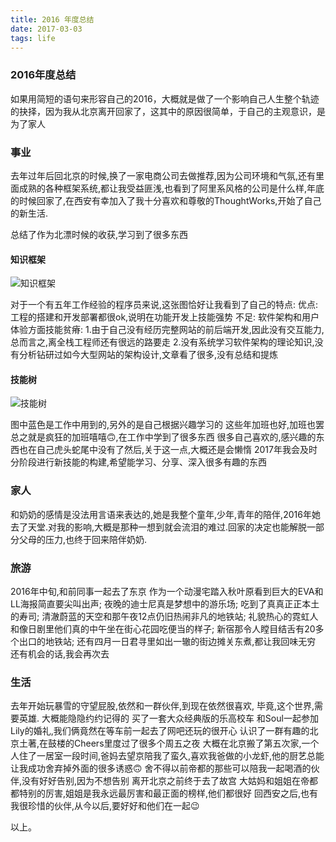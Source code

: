 ```yaml
---
title: 2016 年度总结
date: 2017-03-03
tags: life
---
```


### 2016年度总结
如果用简短的语句来形容自己的2016，大概就是做了一个影响自己人生整个轨迹的抉择，因为我从北京离开回家了，这其中的原因很简单，于自己的主观意识，是为了家人


### 事业
去年过年后回北京的时候,换了一家电商公司去做推荐,因为公司环境和气氛,还有里面成熟的各种框架系统,都让我受益匪浅,也看到了阿里系风格的公司是什么样,年底的时候回家了,在西安有幸加入了我十分喜欢和尊敬的ThoughtWorks,开始了自己的新生活.

总结了作为北漂时候的收获,学习到了很多东西

#### 知识框架
![知识框架](/media/img/201703031.png)

对于一个有五年工作经验的程序员来说,这张图恰好让我看到了自己的特点:
优点:
工程的搭建和开发部署都很ok,说明在功能开发上技能强势
不足:
软件架构和用户体验方面技能贫瘠:
1.由于自己没有经历完整网站的前后端开发,因此没有交互能力,总而言之,离全栈工程师还有很远的路要走
2.没有系统学习软件架构的理论知识,没有分析钻研过如今大型网站的架构设计,文章看了很多,没有总结和提炼


#### 技能树
![技能树](/media/img/201703032.png)

图中蓝色是工作中用到的,另外的是自己根据兴趣学习的
这些年加班也好,加班也罢总之就是疯狂的加班嘻嘻🙃,在工作中学到了很多东西
很多自己喜欢的,感兴趣的东西也在自己虎头蛇尾中没有了然后,关于这一点,大概还是会懒惰
2017年我会及时分阶段进行新技能的构建,希望能学习、分享、深入很多有趣的东西

### 家人
和奶奶的感情是没法用言语来表达的,她是我整个童年,少年,青年的陪伴,2016年她去了天堂.对我的影响,大概是那种一想到就会流泪的难过.回家的决定也能解脱一部分父母的压力,也终于回来陪伴奶奶.

### 旅游
2016年中旬,和前同事一起去了东京
作为一个动漫宅踏入秋叶原看到巨大的EVA和LL海报简直要尖叫出声;
夜晚的迪士尼真是梦想中的游乐场;
吃到了真真正正本土的寿司;
清澈蔚蓝的天空和那午夜12点仍旧热闹非凡的地铁站;
礼貌热心的霓虹人和像日剧里他们真的中午坐在街心花园吃便当的样子;
新宿那令人瞠目结舌有20多个出口的地铁站;
还有四月一日君寻里如出一辙的街边摊关东煮,都让我回味无穷
还有机会的话,我会再次去

### 生活
去年开始玩暴雪的守望屁股,依然和一群伙伴,到现在依然很喜欢,
毕竟,这个世界,需要英雄.
大概能隐隐约约记得的
买了一套大众经典版的乐高校车
和Soul一起参加Lily的婚礼,我们俩竟然在等车前一起去了网吧还玩的很开心
认识了一群有趣的北京土著,在鼓楼的Cheers里度过了很多个周五之夜
大概在北京搬了第五次家,一个人住了一居室一段时间,爸妈去望京陪我了蛮久,喜欢我爸做的小龙虾,他的厨艺总能让我成功舍弃掉外面的很多诱惑🙃
舍不得以前帝都的那些可以陪我一起喝酒的伙伴,没有好好告别,因为不想告别
离开北京之前终于去了故宫
大姑妈和姐姐在帝都都特别的厉害,姐姐是我永远最厉害和最正面的榜样,他们都很好
回西安之后,也有我很珍惜的伙伴,从今以后,要好好和他们在一起😉

以上。




